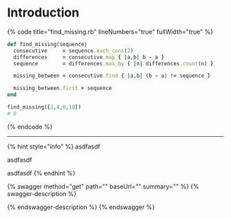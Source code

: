 # Introduction

{% code title="find_missing.rb" lineNumbers="true" fullWidth="true" %}
```ruby
def find_missing(sequence)
  consecutive     = sequence.each_cons(2)
  differences     = consecutive.map { |a,b| b - a }
  sequence        = differences.max_by { |n| differences.count(n) }

  missing_between = consecutive.find { |a,b| (b - a) != sequence }

  missing_between.first + sequence
end

find_missing([2,4,6,10])
# 8
```
{% endcode %}

***

{% hint style="info" %}
asdfasdf

asdfasdf

asdfasdf
{% endhint %}

{% swagger method="get" path="" baseUrl="" summary="" %}
{% swagger-description %}

{% endswagger-description %}
{% endswagger %}
